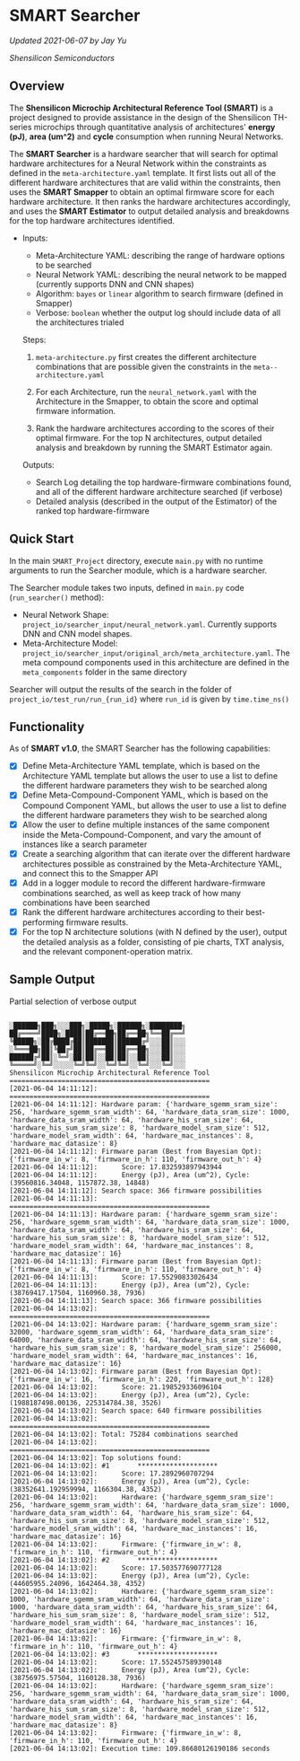 # SMART Searcher

*Updated 2021-06-07 by Jay Yu*

*Shensilicon Semiconductors*

## Overview

The **Shensilicon Microchip Architectural Reference Tool (SMART)** is a project designed to provide assistance in the design of the Shensilicon TH-series microchips through quantitative analysis of architectures' **energy (pJ)**, **area (um^2)** and **cycle** consumption when running Neural Networks. 

The **SMART Searcher** is a hardware searcher that will search for optimal hardware architectures for a Neural Network within the constraints as defined in the `meta-architecture.yaml` template. It first lists out all of the different hardware architectures that are valid within the constraints, then uses the **SMART Smapper** to obtain an optimal firmware score for each hardware architecture. It then ranks the hardware architectures accordingly, and uses the **SMART Estimator** to output detailed analysis and breakdowns for the top hardware architectures identified.

- Inputs:

  - Meta-Architecture YAML: describing the range of hardware options to be searched
  - Neural Network YAML: describing the neural network to be mapped (currently supports DNN and CNN shapes)
  - Algorithm: `bayes` or `linear` algorithm to search firmware (defined in Smapper)
  - Verbose: `boolean` whether the output log should include data of all the architectures trialed

  

  Steps:

  1. `meta-architecture.py` first creates the different architecture combinations that are possible given the constraints in the `meta--architecture.yaml`

  2. For each Architecture, run the `neural_network.yaml` with the Architecture in the Smapper, to obtain the score and optimal firmware information.

  3. Rank the hardware architectures according to the scores of their optimal firmware. For the top N architectures, output detailed analysis and breakdown by running the SMART Estimator again.


  Outputs:

  - Search Log detailing the top hardware-firmware combinations found, and all of the different hardware architecture searched (if verbose)
  - Detailed analysis (described in the output of the Estimator) of the ranked top hardware-firmware

## Quick Start

In the main `SMART_Project` directory, execute `main.py` with no runtime arguments to run the Searcher module, which is a hardware searcher.

The Searcher module takes two inputs, defined in `main.py` code (`run_searcher()` method):

- Neural Network Shape: `project_io/searcher_input/neural_network.yaml`. Currently supports DNN and CNN model shapes.
- Meta-Architecture Model: `project_io/searcher_input/original_arch/meta_architecture.yaml`. The meta compound components used in this architecture are defined in the `meta_components` folder in the same directory

Searcher will output the results of the search in the folder of `project_io/test_run/run_{run_id}` where `run_id` is given by `time.time_ns()`

## Functionality

As of **SMART v1.0**, the SMART Searcher has the following capabilities:

- [x] Define Meta-Architecture YAML template, which is based on the Architecture YAML template but allows the user to use a list to define the different hardware parameters they wish to be searched along
- [x] Define Meta-Compound-Component YAML, which is based on the Compound Component YAML, but allows the user to use a list to define the different hardware parameters they wish to be searched along
- [x] Allow the user to define multiple instances of the same component inside the Meta-Compound-Component, and vary the amount of instances like a search parameter
- [x] Create a searching algorithm that can iterate over the different hardware architectures possible as constrained by the Meta-Architecture YAML, and connect this to the Smapper API
- [x] Add in a logger module to record the different hardware-firmware combinations searched, as well as keep track of how many combinations have been searched
- [x] Rank the different hardware architectures according to their best-performing firmware results.
- [x] For the top N architecture solutions (with N defined by the user), output the detailed analysis as a folder, consisting of pie charts, TXT analysis, and the relevant component-operation matrix.

## Sample Output

Partial selection of verbose output

```

░██████╗███╗░░░███╗░█████╗░██████╗░████████╗
██╔════╝████╗░████║██╔══██╗██╔══██╗╚══██╔══╝
╚█████╗░██╔████╔██║███████║██████╔╝░░░██║░░░
░╚═══██╗██║╚██╔╝██║██╔══██║██╔══██╗░░░██║░░░
██████╔╝██║░╚═╝░██║██║░░██║██║░░██║░░░██║░░░
╚═════╝░╚═╝░░░░░╚═╝╚═╝░░╚═╝╚═╝░░╚═╝░░░╚═╝░░░
Shensilicon Microchip Architectural Reference Tool
==================================================
[2021-06-04 14:11:12]: ==================================================
[2021-06-04 14:11:12]: Hardware param: {'hardware_sgemm_sram_size': 256, 'hardware_sgemm_sram_width': 64, 'hardware_data_sram_size': 1000, 'hardware_data_sram_width': 64, 'hardware_his_sram_size': 64, 'hardware_his_sum_sram_size': 8, 'hardware_model_sram_size': 512, 'hardware_model_sram_width': 64, 'hardware_mac_instances': 8, 'hardware_mac_datasize': 8}
[2021-06-04 14:11:12]: Firmware param (Best from Bayesian Opt): {'firmware_in_w': 8, 'firmware_in_h': 110, 'firmware_out_h': 4}
[2021-06-04 14:11:12]: 		Score: 17.832593897943944
[2021-06-04 14:11:12]: 		Energy (pJ), Area (um^2), Cycle: (39560816.34048, 1157872.38, 14848)
[2021-06-04 14:11:12]: Search space: 366 firmware possibilities
[2021-06-04 14:11:13]: ==================================================
[2021-06-04 14:11:13]: Hardware param: {'hardware_sgemm_sram_size': 256, 'hardware_sgemm_sram_width': 64, 'hardware_data_sram_size': 1000, 'hardware_data_sram_width': 64, 'hardware_his_sram_size': 64, 'hardware_his_sum_sram_size': 8, 'hardware_model_sram_size': 512, 'hardware_model_sram_width': 64, 'hardware_mac_instances': 8, 'hardware_mac_datasize': 16}
[2021-06-04 14:11:13]: Firmware param (Best from Bayesian Opt): {'firmware_in_w': 8, 'firmware_in_h': 110, 'firmware_out_h': 4}
[2021-06-04 14:11:13]: 		Score: 17.55290833026434
[2021-06-04 14:11:13]: 		Energy (pJ), Area (um^2), Cycle: (38769417.17504, 1160960.38, 7936)
[2021-06-04 14:11:13]: Search space: 366 firmware possibilities
[2021-06-04 14:13:02]: ==================================================
[2021-06-04 14:13:02]: Hardware param: {'hardware_sgemm_sram_size': 32000, 'hardware_sgemm_sram_width': 64, 'hardware_data_sram_size': 64000, 'hardware_data_sram_width': 64, 'hardware_his_sram_size': 64, 'hardware_his_sum_sram_size': 8, 'hardware_model_sram_size': 256000, 'hardware_model_sram_width': 64, 'hardware_mac_instances': 16, 'hardware_mac_datasize': 16}
[2021-06-04 14:13:02]: Firmware param (Best from Bayesian Opt): {'firmware_in_w': 16, 'firmware_in_h': 220, 'firmware_out_h': 128}
[2021-06-04 14:13:02]: 		Score: 21.198529336096104
[2021-06-04 14:13:02]: 		Energy (pJ), Area (um^2), Cycle: (1988187498.00136, 225314784.38, 3526)
[2021-06-04 14:13:02]: Search space: 640 firmware possibilities
[2021-06-04 14:13:02]: ==================================================
[2021-06-04 14:13:02]: Total: 75284 combinations searched
[2021-06-04 14:13:02]: ==================================================
[2021-06-04 14:13:02]: Top solutions found:
[2021-06-04 14:13:02]: #1		********************
[2021-06-04 14:13:02]: 		Score: 17.2892960707294
[2021-06-04 14:13:02]: 		Energy (pJ), Area (um^2), Cycle: (38352641.192959994, 1166304.38, 4352)
[2021-06-04 14:13:02]: 		Hardware: {'hardware_sgemm_sram_size': 256, 'hardware_sgemm_sram_width': 64, 'hardware_data_sram_size': 1000, 'hardware_data_sram_width': 64, 'hardware_his_sram_size': 64, 'hardware_his_sum_sram_size': 8, 'hardware_model_sram_size': 512, 'hardware_model_sram_width': 64, 'hardware_mac_instances': 16, 'hardware_mac_datasize': 16}
[2021-06-04 14:13:02]: 		Firmware: {'firmware_in_w': 8, 'firmware_in_h': 110, 'firmware_out_h': 4}
[2021-06-04 14:13:02]: #2		********************
[2021-06-04 14:13:02]: 		Score: 17.503577690777128
[2021-06-04 14:13:02]: 		Energy (pJ), Area (um^2), Cycle: (44605955.24096, 1642464.38, 4352)
[2021-06-04 14:13:02]: 		Hardware: {'hardware_sgemm_sram_size': 1000, 'hardware_sgemm_sram_width': 64, 'hardware_data_sram_size': 1000, 'hardware_data_sram_width': 64, 'hardware_his_sram_size': 64, 'hardware_his_sum_sram_size': 8, 'hardware_model_sram_size': 512, 'hardware_model_sram_width': 64, 'hardware_mac_instances': 16, 'hardware_mac_datasize': 16}
[2021-06-04 14:13:02]: 		Firmware: {'firmware_in_w': 8, 'firmware_in_h': 110, 'firmware_out_h': 4}
[2021-06-04 14:13:02]: #3		********************
[2021-06-04 14:13:02]: 		Score: 17.552457589390148
[2021-06-04 14:13:02]: 		Energy (pJ), Area (um^2), Cycle: (38756975.57504, 1160128.38, 7936)
[2021-06-04 14:13:02]: 		Hardware: {'hardware_sgemm_sram_size': 256, 'hardware_sgemm_sram_width': 64, 'hardware_data_sram_size': 1000, 'hardware_data_sram_width': 64, 'hardware_his_sram_size': 64, 'hardware_his_sum_sram_size': 8, 'hardware_model_sram_size': 512, 'hardware_model_sram_width': 64, 'hardware_mac_instances': 16, 'hardware_mac_datasize': 8}
[2021-06-04 14:13:02]: 		Firmware: {'firmware_in_w': 8, 'firmware_in_h': 110, 'firmware_out_h': 4}
[2021-06-04 14:13:02]: Execution time: 109.86680126190186 seconds
```

